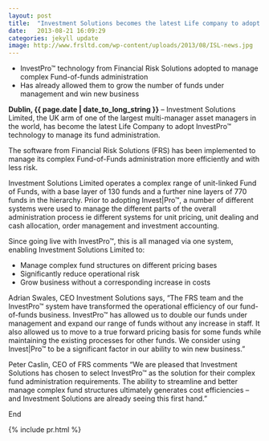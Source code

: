 ```yaml
---
layout: post
title:  "Investment Solutions becomes the latest Life company to adopt Invest|Pro™ technology"
date:   2013-08-21 16:09:29 
categories: jekyll update
image: http://www.frsltd.com/wp-content/uploads/2013/08/ISL-news.jpg
---
```


- InvestPro™ technology from Financial Risk Solutions adopted to manage complex Fund-of-funds administration
- Has already allowed them to grow the number of funds under management and win new business

**Dublin, {{ page.date | date_to_long_string }}** – Investment Solutions Limited, the UK arm of one of the largest multi-manager asset managers in the world, has become the latest Life Company to adopt InvestPro™ technology  to manage its fund administration.

The software from Financial Risk Solutions (FRS) has been implemented to manage its complex Fund-of-Funds administration more efficiently and with less risk.

Investment Solutions Limited operates a complex range of unit-linked Fund of Funds, with a base layer of 130 funds and a further nine layers of 770 funds in the hierarchy.  Prior to adopting Invest|Pro™, a number of different systems were used to manage the different parts of the overall administration process ie different systems for unit pricing, unit dealing and cash allocation, order management and investment accounting.

Since going live with InvestPro™, this is all managed via one system, enabling Investment Solutions Limited to:

- Manage complex fund structures on different pricing bases
- Significantly reduce operational risk
- Grow business without a corresponding increase in costs

Adrian Swales, CEO Investment Solutions says, “The FRS team and the InvestPro™ system have transformed the operational efficiency of our fund-of-funds business. InvestPro™ has allowed us to double our funds under management and expand our range of funds without any increase in staff. It also allowed us to move to a true forward pricing basis for some funds while maintaining the existing processes for other funds. We consider using Invest|Pro™ to be a significant factor in our ability to win new business.”

Peter Caslin, CEO of FRS comments “We are pleased that Investment Solutions has chosen to select InvestPro™ as the solution for their complex fund administration requirements. The ability to streamline and better manage complex fund structures ultimately generates cost efficiencies  – and Investment Solutions are already seeing this first hand.”

End


{% include pr.html %}